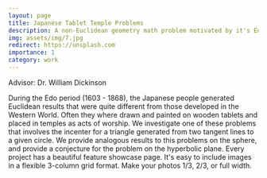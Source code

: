 ```yaml
---
layout: page
title: Japanese Tablet Temple Problems
description: A non-Euclidean geometry math problem motivated by it's Euclidean Counterpart
img: assets/img/7.jpg
redirect: https://unsplash.com
importance: 1
category: work
---
```


Advisor: Dr. William Dickinson

During the Edo period (1603 - 1868), the Japanese people generated Euclidean results that were quite different from those developed in the Western World.
Often they where drawn and painted on wooden tablets and placed in temples as acts of worship.
We investigate one of these problems that involves the incenter for a triangle generated from two tangent lines to a given circle.
We provide analogous results to this problems on the sphere, and provide a conjecture for the problem on the hyperbolic plane.
Every project has a beautiful feature showcase page.
It's easy to include images in a flexible 3-column grid format.
Make your photos 1/3, 2/3, or full width.
